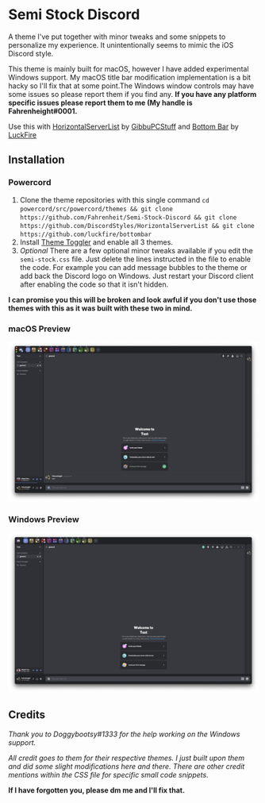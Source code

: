# Semi Stock Discord
A theme I've put together with minor tweaks and some snippets to personalize my experience. It unintentionally seems to mimic the iOS Discord style.
 
 This theme is mainly built for macOS, however I have added experimental Windows support. My macOS title bar modification implementation is a bit hacky so I'll fix that at some point.The Windows window controls may have some issues so please report them if you find any.
**If you have any platform specific issues please report them to me (My handle is Fahrenheight#0001.**

Use this with [HorizontalServerList](https://github.com/DiscordStyles/HorizontalServerList) by [GibbuPCStuff](https://github.com/GibbuPCStuff/) and [Bottom Bar](https://github.com/luckfire/bottombar) by [LuckFire](https://github.com/luckfire/)
 ## Installation

### Powercord

1. Clone the theme repositories with this single command `cd powercord/src/powercord/themes && git clone https://github.com/Fahrenheit/Semi-Stock-Discord && git clone https://github.com/DiscordStyles/HorizontalServerList && git clone https://github.com/luckfire/bottombar` 
2. Install [Theme Toggler](https://github.com/redstonekasi/theme-toggler) and enable all 3 themes.
3. *Optional* There are a few optional minor tweaks available if you edit the `semi-stock.css` file. Just delete the lines instructed in the file to enable the code. For example you can add message bubbles to the theme or add back the Discord logo on Windows. Just restart your Discord client after enabling the code so that it isn't hidden.

**I can promise you this will be broken and look awful if you don't use those themes with this as it was built with these two in mind.**
 ### macOS Preview
![](https://raw.githubusercontent.com/Fahrenheit/Semi-Stock-Discord/main/macOS%20Preview.png)

### Windows Preview
![](https://raw.githubusercontent.com/Fahrenheit/Semi-Stock-Discord/main/Windows%20Preview.png)

## Credits

*Thank you to Doggybootsy#1333 for the help working on the Windows support.*

*All credit goes to them for their respective themes. I just built upon them and did some slight modifications here and there. There are other credit mentions within the CSS file for specific small code snippets.*

**If I have forgotten you, please dm me and I'll fix that.**